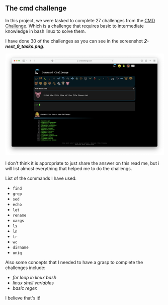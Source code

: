## The cmd challenge

In this project, we were tasked to complete 27 challenges from the [CMD Challenge](https://cmdchallenge.com/). Which is a challenge that requires basic to intermediate knowledge in bash linux to solve them.


I have done 30 of the challenges as you can see in the screenshot ***2-next_9_tasks.png***. 

![2-next_9_tasks.png](https://github.com/iagmidif/alx-system_engineering-devops/blob/main/command_line_for_the_win/2-next_9_tasks.png?raw=true)


I don't think it is appropriate to just share the answer on this read me, but i will list almost everything that helped me to do the challengs.

List of the commands I have used:
* `find`
* `grep`
* `sed`
* `echo`
* `let`
* `rename`
* `xargs`
* `ls`
* `ln`
* `tr`
* `wc`
* `dirname`
* `uniq`

Also some concepts that I needed to have a grasp to complete the challenges include:
* *for loop in linux bash*
* *linux shell variables*
* *basic regex*


I believe that's it!
